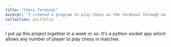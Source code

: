 ```yaml
---
title: "Chess Terminal"
excerpt: "I created a program to play chess on the terminal through an ssh session<br/><img src='/images/chess_terminal.png'>"
collection: portfolio
---
```


I put up this project together in a week or so. It's a python socket app which allows any number of player to play chess in matches.


